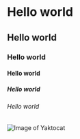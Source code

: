 # Hello world
## Hello world
### Hello world
#### Hello world
##### Hello world
###### Hello world
![Image of Yaktocat](https://octodex.github.com/images/yaktocat.png)

